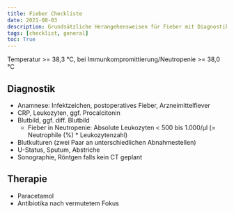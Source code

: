 ```yaml
---
title: Fieber Checkliste
date: 2021-08-03
description: Grundsätzliche Herangehensweisen für Fieber mit Diagnostik- und Therapiemöglichkeiten
tags: [checklist, general]
toc: True
---
```


Temperatur >= 38,3 °C, bei Immunkompromittierung/Neutropenie >= 38,0 °C

## Diagnostik

- Anamnese: Infektzeichen, postoperatives Fieber, Arzneimittelfiever
- CRP, Leukozyten, ggf. Procalcitonin
- Blutbild, ggf. diff. Blutbild
  - Fieber in Neutropenie: Absolute Leukozyten < 500 bis 1.000/µl (= Neutrophile (%) * Leukozytenzahl)
- Blutkulturen (zwei Paar an unterschiedlichen Abnahmestellen)
- U-Status, Sputum, Abstriche
- Sonographie, Röntgen falls kein CT geplant

## Therapie

- Paracetamol
- Antibiotika nach vermutetem Fokus
